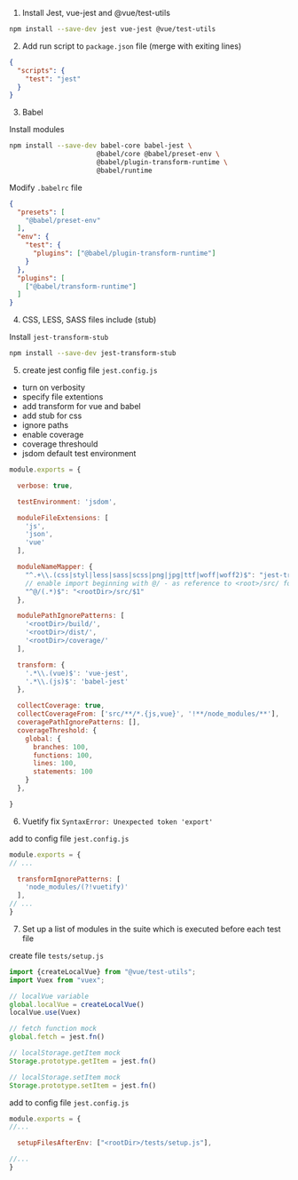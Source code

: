 1. Install Jest, vue-jest and @vue/test-utils
```bash
npm install --save-dev jest vue-jest @vue/test-utils
```

2. Add run script to `package.json` file (merge with exiting lines)
```json
{
  "scripts": {
    "test": "jest"
  }
}
```

3. Babel

Install modules

```bash
npm install --save-dev babel-core babel-jest \
                      @babel/core @babel/preset-env \
                      @babel/plugin-transform-runtime \
                      @babel/runtime
```

Modify `.babelrc` file

```json
{
  "presets": [
    "@babel/preset-env"
  ],
  "env": {
    "test": {
      "plugins": ["@babel/plugin-transform-runtime"]
    }
  },
  "plugins": [
    ["@babel/transform-runtime"]
  ]
}
```

4. CSS, LESS, SASS files include (stub)

Install `jest-transform-stub`

```bash
npm install --save-dev jest-transform-stub
```

5. create jest config file `jest.config.js`
  * turn on verbosity
  * specify file extentions
  * add transform for vue and babel
  * add stub for css
  * ignore paths
  * enable coverage
  * coverage threshould
  * jsdom default test environment
 
```javascript
module.exports = {

  verbose: true,

  testEnvironment: 'jsdom',

  moduleFileExtensions: [
    'js',
    'json',
    'vue'
  ],

  moduleNameMapper: {
    "^.+\\.(css|styl|less|sass|scss|png|jpg|ttf|woff|woff2)$": "jest-transform-stub",
    // enable import beginning with @/ - as reference to <root>/src/ folder
    "^@/(.*)$": "<rootDir>/src/$1"
  },

  modulePathIgnorePatterns: [
    '<rootDir>/build/',
    '<rootDir>/dist/',
    '<rootDir>/coverage/'
  ],

  transform: {
    '.*\\.(vue)$': 'vue-jest',
    '.*\\.(js)$': 'babel-jest'
  },

  collectCoverage: true,
  collectCoverageFrom: ['src/**/*.{js,vue}', '!**/node_modules/**'],
  coveragePathIgnorePatterns: [],
  coverageThreshold: {
    global: {
      branches: 100,
      functions: 100,
      lines: 100,
      statements: 100
    }
  },

}

```

6. Vuetify fix `SyntaxError: Unexpected token 'export'`

add to config file `jest.config.js`

```javascript
module.exports = {
// ...

  transformIgnorePatterns: [
    'node_modules/(?!vuetify)'
  ],
// ...
}
```

7. Set up a list of modules in the suite which is executed before each test file

create file `tests/setup.js`

```javascript
import {createLocalVue} from "@vue/test-utils";
import Vuex from "vuex";

// localVue variable
global.localVue = createLocalVue()
localVue.use(Vuex)

// fetch function mock
global.fetch = jest.fn()

// localStorage.getItem mock
Storage.prototype.getItem = jest.fn()

// localStorage.setItem mock
Storage.prototype.setItem = jest.fn()

```

add to config file `jest.config.js`

```javascript
module.exports = {
//...

  setupFilesAfterEnv: ["<rootDir>/tests/setup.js"],

//...
}
```
